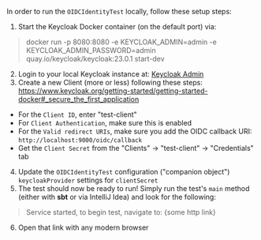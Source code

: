 In order to run the `OIDCIdentityTest` locally, follow these setup steps:

1) Start the Keycloak Docker container (on the default port) via:
  > docker run -p 8080:8080 -e KEYCLOAK_ADMIN=admin -e KEYCLOAK_ADMIN_PASSWORD=admin quay.io/keycloak/keycloak:23.0.1 start-dev

2) Login to your local Keycloak instance at: [Keycloak Admin](http://localhost:8080/admin)
3) Create a new Client (more or less) following these steps: https://www.keycloak.org/getting-started/getting-started-docker#_secure_the_first_application
  - For the `Client ID`, enter "test-client"
  - For `Client Authentication`, make sure this is enabled
  - For the `Valid redirect URIs`, make sure you add the OIDC callback URI: `http://localhost:9000/oidc/callback`
  - Get the `Client Secret` from the "Clients" -> "test-client" -> "Credentials" tab
4) Update the `OIDCIdentityTest` configuration ("companion object") `keycloakProvider` settings for `clientSecret`
5) The test should now be ready to run! Simply run the test's `main` method (either with __sbt__ or via IntelliJ Idea) and look for the following:
  > Service started, to begin test, navigate to: {some http link}
6) Open that link with any modern browser